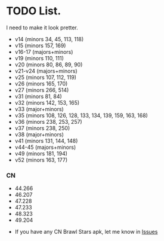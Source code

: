 # TODO List.
I need to make it look pretter.
* v14 (minors 34, 45, 113, 118)
* v15 (minors 157, 169)
* v16-17 (majors+minors)
* v19 (minors 110, 111)
* v20 (minors 80, 86, 89, 90)
* v21-v24 (majors+minors)
* v25 (minors 107, 112, 119)
* v26 (minors 165, 170)
* v27 (minors 266, 514)
* v31 (minors 81, 84)
* v32 (minors 142, 153, 165)
* v33 (major+minors)
* v35 (minors 108, 126, 128, 133, 134, 139, 159, 163, 168)
* v36 (minors 238, 253, 257)
* v37 (minors 238, 250)
* v38 (major+minors)
* v41 (minors 131, 144, 148)
* v44-45 (majors+minors)
* v49 (minors 181, 194)
* v52 (minors 163, 177)

### CN

* 44.266
* 46.207
* 47.228
* 47.233
* 48.323
* 49.204
- If you have any CN Brawl Stars apk, let me know in [Issues](https://github.com/tailsjs/brawl-stars-assets/issues)